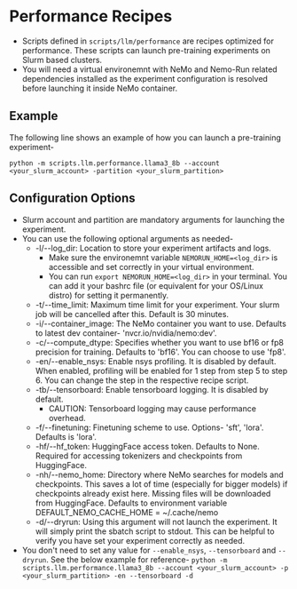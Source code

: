 # Performance Recipes

- Scripts defined in `scripts/llm/performance` are recipes optimized for performance. These scripts can launch pre-training experiments on Slurm based clusters.
- You will need a virtual environemnt with NeMo and Nemo-Run related dependencies installed as the experiment configuration is resolved before launching it inside NeMo container.

## Example

The following line shows an example of how you can launch a pre-training experiment-

`python -m scripts.llm.performance.llama3_8b --account <your_slurm_account> -partition <your_slurm_partition>`

## Configuration Options

- Slurm account and partition are mandatory arguments for launching the experiment.
- You can use the following optional arguments as needed-
  - -l/--log_dir: Location to store your experiment artifacts and logs.
    - Make sure the environemnt variable `NEMORUN_HOME=<log_dir>` is accessible and set correctly in your virtual environment.
    - You can run `export NEMORUN_HOME=<log_dir>` in your terminal. You can add it your bashrc file (or equivalent for your OS/Linux distro) for setting it permanently.
  - -t/--time_limit: Maximum time limit for your experiment. Your slurm job will be cancelled after this. Default is 30 minutes.
  - -i/--container_image: The NeMo container you want to use. Defaults to latest dev container- 'nvcr.io/nvidia/nemo:dev'.
  - -c/--compute_dtype: Specifies whether you want to use bf16 or fp8 precision for training. Defaults to 'bf16'. You can choose to use 'fp8'.
  - -en/--enable_nsys: Enable nsys profiling. It is disabled by default. When enabled, profiling will be enabled for 1 step from step 5 to step 6. You can change the step in the respective recipe script.
  - -tb/--tensorboard: Enable tensorboard logging. It is disabled by default.
    - CAUTION: Tensorboard logging may cause performance overhead.
  - -f/--finetuning: Finetuning scheme to use. Options- 'sft', 'lora'. Defaults is 'lora'.
  - -hf/--hf_token: HuggingFace access token. Defaults to None. Required for accessing tokenizers and checkpoints from HuggingFace.
  - -nh/--nemo_home:  Directory where NeMo searches for models and checkpoints. This saves a lot of time (especially for bigger models) if checkpoints already exist here. Missing files will be downloaded from HuggingFace. Defaults to environment variable DEFAULT_NEMO_CACHE_HOME = ~/.cache/nemo
  - -d/--dryrun: Using this argument will not launch the experiment. It will simply print the sbatch script to stdout. This can be helpful to verify you have set your experiment correctly as needed.
- You don't need to set any value for `--enable_nsys`, `--tensorboard` and `--dryrun`. See the below example for reference-
  `python -m scripts.llm.performance.llama3_8b --account <your_slurm_account> -p <your_slurm_partition> -en --tensorboard -d`
